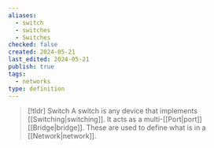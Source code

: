 ```yaml
---
aliases:
  - switch
  - switches
  - Switches
checked: false
created: 2024-05-21
last_edited: 2024-05-21
publish: true
tags:
  - networks
type: definition
---
```

>[!tldr] Switch
> A switch is any device that implements [[Switching|switching]]. It acts as a multi-[[Port|port]] [[Bridge|bridge]]. These are used to define what is in a [[Network|network]].
